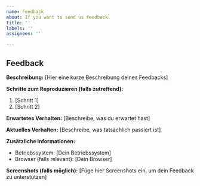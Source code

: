 ```yaml
---
name: Feedback
about: If you want to send us feedback.
title: ''
labels: ''
assignees: ''

---
```


## Feedback

**Beschreibung:**
[Hier eine kurze Beschreibung deines Feedbacks]

**Schritte zum Reproduzieren (falls zutreffend):**
1. [Schritt 1]
2. [Schritt 2]

**Erwartetes Verhalten:**
[Beschreibe, was du erwartet hast]

**Aktuelles Verhalten:**
[Beschreibe, was tatsächlich passiert ist]

**Zusätzliche Informationen:**
- Betriebssystem: [Dein Betriebssystem]
- Browser (falls relevant): [Dein Browser]

**Screenshots (falls möglich):**
[Füge hier Screenshots ein, um dein Feedback zu unterstützen]
